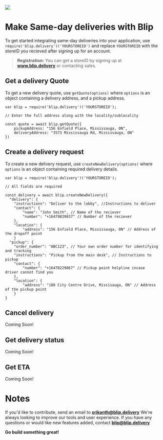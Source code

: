 ![](https://firebasestorage.googleapis.com/v0/b/blip-live.appspot.com/o/Webp.net-resizeimage.png?alt=media&token=f306b57a-8c0c-43ad-b279-476d26fd1428) 
# Make Same-day deliveries with Blip

To get started integrating same-day deliveries into your application, use  `require('blip.delivery')('YOURSTOREID')` and replace `YOURSTOREID` with the storeID you recieved after signing up for an account.

> **Registration:** You can get a storeID by signing up at **www.blip.delivery**  or contacting sales.

## Get a delivery Quote

To get a new delivery quote, use `getQuote(options)` where `options` is an object containing a delivery address, and a pickup address.

    var blip = require('blip.delivery')('YOURSTOREID');
    
    // Enter the full address along with the locality/sublocality
    
    const quote = await blip.getQuote({
	    pickupAddress: "156 Enfield Place, Mississauga, ON",
	    deliveryAddress: "3573 Mississauga Rd, Mississauga, ON"
	})

 

## Create a delivery request

To create a new delivery request, use `createNewDelivery(options)` where `options` is an object containing required delivery details.

    var blip = require('blip.delivery')('YOURSTOREID');
    
    // All fields are required
    
    const delivery = await blip.createNewDelivery({
	  "delivery": {
		"instructions": "Deliver to the lobby", //Instructions to deliver
		"contact": {
			"name": "John Smith", // Name of the reciever
			"number": "+16479839837" // Number of the reciever
		},
		"location": {
			"address": "156 Enfield Place, Mississauga, ON" // Address of the dropoff point
		}
	  "pickup": {
		"order_number": "ABC123", // Your own order number for identifying and tracking
		"instructions": "Pickup from the main desk", // Instructions to pickup
		"contact": {
			"number": "+16478229867" // Pickup point helpline incase driver cannot find you
		},
		"location": {
			"address": "100 City Centre Drive, Missisauga, ON" // Address of the pickup point
		}
	}

 

## Cancel delivery

Coming Soon!

## Get delivery status

Coming Soon!

## Get ETA

Coming Soon!


# Notes

If you'd like to contribute, send an email to **srikanth@blip.delivery**
We're always looking to improve our tools and user experience. If you have any questions or would like new features added, contact **blip@blip.delivery**

**Go build something great!**



